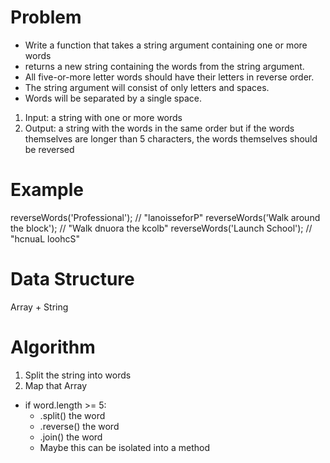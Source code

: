 # Problem

- Write a function that takes a string argument containing one or more words
- returns a new string containing the words from the string argument. 
- All five-or-more letter words should have their letters in reverse order.
- The string argument will consist of only letters and spaces. 
- Words will be separated by a single space.

1. Input: a string with one or more words 
2. Output: a string with the words in the same order but if the words themselves are longer than 5 characters, the words themselves should be reversed

# Example

reverseWords('Professional');             // "lanoisseforP"
reverseWords('Walk around the block');    // "Walk dnuora the kcolb"
reverseWords('Launch School');            // "hcnuaL loohcS"

# Data Structure

Array + String

# Algorithm

1. Split the string into words 
2. Map that Array
  - if word.length >= 5: 
    - .split() the word 
    - .reverse() the word 
    - .join() the word 
    - Maybe this can be isolated into a method
  
